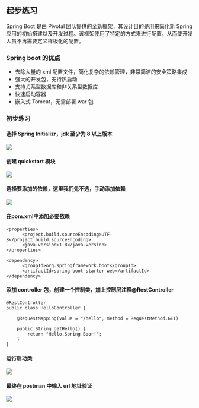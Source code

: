 ## 起步练习

Spring Boot 是由 Pivotal 团队提供的全新框架，其设计目的是用来简化新 Spring 应用的初始搭建以及开发过程。该框架使用了特定的方式来进行配置，从而使开发人员不再需要定义样板化的配置。

### Spring boot 的优点

*   去除大量的 xml 配置文件，简化复杂的依赖管理，非常简洁的安全策略集成
*   强大的开发包，支持热启动
*   支持关系型数据库和非关系型数据库
*   快速启动容器
*   嵌入式 Tomcat，无需部署 war 包

### 初步练习

#### 选择 Spring Initializr，jdk 至少为 8 以上版本

![](https://upload-images.jianshu.io/upload_images/15141093-c88c731a3f19c4c1.png?imageMogr2/auto-orient/strip%7CimageView2/2/w/1240)

#### 创建 quickstart 模块

![](https://upload-images.jianshu.io/upload_images/15141093-8328bd6feaaee0a0.png?imageMogr2/auto-orient/strip%7CimageView2/2/w/1240)

#### 选择要添加的依赖，这里我们先不选，手动添加依赖

![](https://upload-images.jianshu.io/upload_images/15141093-b712d24e83c3689a.png?imageMogr2/auto-orient/strip%7CimageView2/2/w/1240)

#### 在pom.xml中添加必要依赖

```
<properties>
      <project.build.sourceEncoding>UTF-8</project.build.sourceEncoding>
      <java.version>1.8</java.version>
</properties>

<dependency>
      <groupId>org.springframework.boot</groupId>
      <artifactId>spring-boot-starter-web</artifactId>
</dependency>
```

#### 添加 controller 包，创建一个控制类，加上控制层注释@RestController

```
@RestController
public class HelloController {

    @RequestMapping(value = "/hello", method = RequestMethod.GET)

    public String getHello() {
        return "Hello,Spring Boor!";
    }
}
```

#### 运行启动类

![](https://upload-images.jianshu.io/upload_images/15141093-05c5f07258ec374e.png?imageMogr2/auto-orient/strip%7CimageView2/2/w/1240)

#### 最终在 postman 中输入 url 地址验证

![](https://upload-images.jianshu.io/upload_images/15141093-ec9849dc59bd4e9c.png?imageMogr2/auto-orient/strip%7CimageView2/2/w/1240)